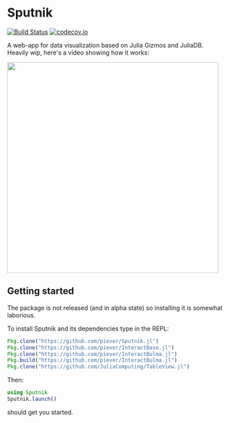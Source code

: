 # Sputnik

[![Build Status](https://travis-ci.org/piever/Sputnik.jl.svg?branch=master)](https://travis-ci.org/piever/Sputnik.jl)
[![codecov.io](http://codecov.io/github/piever/Sputnik.jl/coverage.svg?branch=master)](http://codecov.io/github/piever/Sputnik.jl?branch=master)

A web-app for data visualization based on Julia Gizmos and JuliaDB. Heavily wip, here's a video showing how it works:

[<img src="https://user-images.githubusercontent.com/6333339/37868363-d59c85fc-2f9c-11e8-97ee-e97d89b5ba10.png" width="489">](https://vimeo.com/261643164)

## Getting started

The package is not released (and in alpha state) so installing it is somewhat laborious.

To install Sputnik and its dependencies type in the REPL:

```julia
Pkg.clone("https://github.com/piever/Sputnik.jl")
Pkg.clone("https://github.com/piever/InteractBase.jl")
Pkg.clone("https://github.com/piever/InteractBulma.jl")
Pkg.build("https://github.com/piever/InteractBulma.jl")
Pkg.clone("https://github.com/JuliaComputing/TableView.jl")
```

Then:

```julia
using Sputnik
Sputnik.launch()
```

should get you started.
